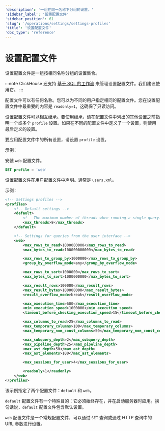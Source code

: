 ```yaml
---
'description': '一组在同一名称下分组的设置。'
'sidebar_label': '设置配置文件'
'sidebar_position': 61
'slug': '/operations/settings/settings-profiles'
'title': '设置配置文件'
'doc_type': 'reference'
---
```



# 设置配置文件

设置配置文件是一组按相同名称分组的设置集合。

:::note
ClickHouse 还支持 [基于 SQL 的工作流](/operations/access-rights#access-control-usage) 来管理设置配置文件。我们建议使用它。
:::

配置文件可以有任何名称。您可以为不同的用户指定相同的配置文件。您在设置配置文件中最重要的内容是 `readonly=1`，这确保了只读访问。

设置配置文件可以相互继承。要使用继承，请在配置文件中列出的其他设置之前指明一个或多个 `profile` 设置。如果在不同的配置文件中定义了一个设置，则使用最后定义的设置。

要应用配置文件中的所有设置，请设置 `profile` 设置。

示例：

安装 `web` 配置文件。

```sql
SET profile = 'web'
```

设置配置文件在用户配置文件中声明。通常是 `users.xml`。

示例：

```xml
<!-- Settings profiles -->
<profiles>
    <!-- Default settings -->
    <default>
        <!-- The maximum number of threads when running a single query. -->
        <max_threads>8</max_threads>
    </default>

    <!-- Settings for queries from the user interface -->
    <web>
        <max_rows_to_read>1000000000</max_rows_to_read>
        <max_bytes_to_read>100000000000</max_bytes_to_read>

        <max_rows_to_group_by>1000000</max_rows_to_group_by>
        <group_by_overflow_mode>any</group_by_overflow_mode>

        <max_rows_to_sort>1000000</max_rows_to_sort>
        <max_bytes_to_sort>1000000000</max_bytes_to_sort>

        <max_result_rows>100000</max_result_rows>
        <max_result_bytes>100000000</max_result_bytes>
        <result_overflow_mode>break</result_overflow_mode>

        <max_execution_time>600</max_execution_time>
        <min_execution_speed>1000000</min_execution_speed>
        <timeout_before_checking_execution_speed>15</timeout_before_checking_execution_speed>

        <max_columns_to_read>25</max_columns_to_read>
        <max_temporary_columns>100</max_temporary_columns>
        <max_temporary_non_const_columns>50</max_temporary_non_const_columns>

        <max_subquery_depth>2</max_subquery_depth>
        <max_pipeline_depth>25</max_pipeline_depth>
        <max_ast_depth>50</max_ast_depth>
        <max_ast_elements>100</max_ast_elements>

        <max_sessions_for_user>4</max_sessions_for_user>

        <readonly>1</readonly>
    </web>
</profiles>
```

该示例指定了两个配置文件：`default` 和 `web`。

`default` 配置文件有一个特殊目的：它必须始终存在，并在启动服务器时应用。换句话说，`default` 配置文件包含默认设置。

`web` 配置文件是一个常规配置文件，可以通过 `SET` 查询或通过 HTTP 查询中的 URL 参数进行设置。
